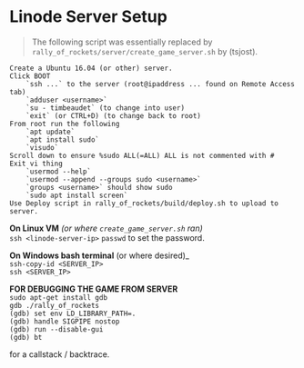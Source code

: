# Linode Server Setup

> The following script was essentially replaced by `rally_of_rockets/server/create_game_server.sh` by (tsjost).

```
Create a Ubuntu 16.04 (or other) server.
Click BOOT
	`ssh ...` to the server (root@ipaddress ... found on Remote Access tab)
	`adduser <username>`
	`su - timbeaudet` (to change into user)
	`exit` (or CTRL+D) (to change back to root)
From root run the following
	`apt update`
	`apt install sudo`
	`visudo`
Scroll down to ensure %sudo ALL(=ALL) ALL is not commented with #
Exit vi thing
	`usermod --help`
	`usermod --append --groups sudo <username>`
	`groups <username>` should show sudo
	`sudo apt install screen`
Use Deploy script in rally_of_rockets/build/deploy.sh to upload to server.
```

**On Linux VM** _(or where `create_game_server.sh` ran)_  
`ssh <linode-server-ip>`
`passwd` to set the password.

**On Windows bash terminal** (or where desired)_  
`ssh-copy-id <SERVER_IP>`  
`ssh <SERVER_IP>`

**FOR DEBUGGING THE GAME FROM SERVER**  
`sudo apt-get install gdb`  
`gdb ./rally_of_rockets`  
`(gdb) set env LD_LIBRARY_PATH=.`  
`(gdb) handle SIGPIPE nostop`  
`(gdb) run --disable-gui`  
`(gdb) bt` 

for a callstack / backtrace.
